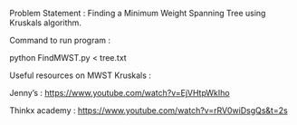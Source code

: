 Problem Statement : 
Finding a Minimum Weight Spanning Tree using Kruskals algorithm. 

Command to run program :

python FindMWST.py < tree.txt

Useful resources on MWST Kruskals :

Jenny’s : 
https://www.youtube.com/watch?v=EjVHtpWkIho

Thinkx academy : 
https://www.youtube.com/watch?v=rRV0wiDsgQs&t=2s
